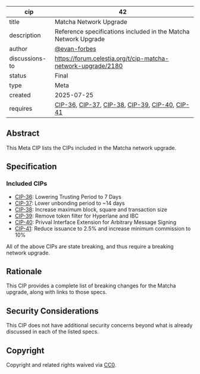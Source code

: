 | cip            | 42                                                                                                                                             |
| -------------- | ---------------------------------------------------------------------------------------------------------------------------------------------- |
| title          | Matcha Network Upgrade                                                                                                                         |
| description    | Reference specifications included in the Matcha Network Upgrade                                                                                |
| author         | [@evan-forbes](https://github.com/evan-forbes)                                                                                                 |
| discussions-to | <https://forum.celestia.org/t/cip-matcha-network-upgrade/2180>                                                                                                                   |
| status         | Final                                                                                                                                          |
| type           | Meta                                                                                                                                           |
| created        | 2025-07-25                                                                                                                                     |
| requires       | [CIP-36](./cip-036.md), [CIP-37](./cip-037.md), [CIP-38](./cip-038.md), [CIP-39](./cip-039.md), [CIP-40](./cip-040.md), [CIP-41](./cip-041.md) |

## Abstract

This Meta CIP lists the CIPs included in the Matcha network upgrade.

## Specification

### Included CIPs

- [CIP-36](./cip-036.md): Lowering Trusting Period to 7 Days
- [CIP-37](./cip-037.md): Lower unbonding period to ~14 days
- [CIP-38](./cip-038.md): Increase maximum block, square and transaction size
- [CIP-39](./cip-039.md): Remove token filter for Hyperlane and IBC
- [CIP-40](./cip-040.md): Privval Interface Extension for Arbitrary Message Signing
- [CIP-41](./cip-041.md): Reduce issuance to 2.5% and increase minimum commission to 10%

All of the above CIPs are state breaking, and thus require a breaking network upgrade.

## Rationale

This CIP provides a complete list of breaking changes for the Matcha upgrade, along with links to those specs.

## Security Considerations

This CIP does not have additional security concerns beyond what is already discussed in each of the listed specs.

## Copyright

Copyright and related rights waived via [CC0](https://github.com/celestiaorg/CIPs/blob/main/LICENSE).
